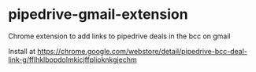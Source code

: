 # pipedrive-gmail-extension
Chrome extension to add links to pipedrive deals in the bcc on gmail

Install at https://chrome.google.com/webstore/detail/pipedrive-bcc-deal-link-g/fflhklbopdolmkicjffplioknkgjechm
